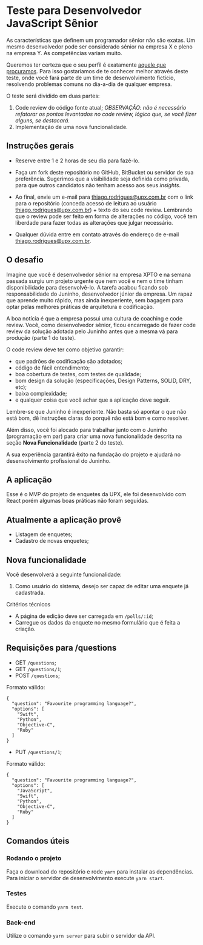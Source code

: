 # Teste para Desenvolvedor JavaScript Sênior

As características que definem um programador sênior não são exatas. Um mesmo desenvolvedor pode ser considerado sênior na empresa X e pleno na empresa Y. As competências variam muito.

Queremos ter certeza que o seu perfil é exatamente [aquele que procuramos](https://gist.github.com/xthiago/bbbd615aee535190ff5adbe5bfedb871). Para isso gostariamos de te conhecer melhor através deste teste, onde você fará parte de um time de desenvolvimento fictício, resolvendo problemas comuns no dia-a-dia de qualquer empresa.

O teste será dividido em duas partes:


1. Code review do código fonte atual; *OBSERVAÇÃO: não é necessário refatorar os pontos levantados no code review, lógico que, se você fizer alguns, se destacará.*
1. Implementação de uma nova funcionalidade.

## Instruções gerais

- Reserve entre 1 e 2 horas de seu dia para fazê-lo.

- Faça um fork deste repositório no GitHub, BitBucket ou servidor de sua preferência. Sugerimos que a visibilidade seja definida como privada, para que outros candidatos não tenham acesso aos seus *insights*.

- Ao final, envie um e-mail para thiago.rodrigues@upx.com.br com o link para o repositório (conceda acesso de leitura ao usuário thiago.rodrigues@upx.com.br) + texto do seu code review. Lembrando que o review pode ser feito em forma de alterações no código, você tem liberdade para fazer todas as alterações que julgar necessário.

- Qualquer dúvida entre em contato através do endereço de e-mail thiago.rodrigues@upx.com.br.


## O desafio

Imagine que você é desenvolvedor sênior na empresa XPTO e na semana passada surgiu um projeto urgente que nem você e nem o time tinham disponibilidade para desenvolvê-lo. A tarefa acabou ficando sob responsabilidade do Juninho, desenvolvedor júnior da empresa. Um rapaz que aprende muito rápido, mas ainda inexperiente, sem bagagem para optar pelas melhores práticas de arquitetura e codificação.

A boa notícia é que a empresa possui uma cultura de coaching e code review. Você, como desenvolvedor sênior, ficou encarregado de fazer code review da solução adotada pelo Juninho antes que a mesma vá para produção (parte 1 do teste).

O code review deve ter como objetivo garantir:

   - que padrões de codificação são adotados;
   - código de fácil entendimento;
   - boa cobertura de testes, com testes de qualidade;
   - bom design da solução (especificações, Design Patterns, SOLID, DRY, etc);
   - baixa complexidade;
   - e qualquer coisa que você achar que a aplicação deve seguir.

Lembre-se que Juninho é inexperiente. Não basta só apontar o que não está bom, dê instruções claras do porquê não está bom e como resolver.

Além disso, você foi alocado para trabalhar junto com o Juninho (programação em par) para criar uma nova funcionalidade descrita na seção **Nova Funcionalidade** (parte 2 do teste).

A sua experiência garantirá êxito na fundação do projeto e ajudará no desenvolvimento profissional do Juninho.

## A aplicação

Esse é o MVP do projeto de enquetes da UPX, ele foi desenvolvido com React porém algumas boas práticas não foram seguidas.

## Atualmente a aplicação provê

- Listagem de enquetes;
- Cadastro de novas enquetes;

## Nova funcionalidade

Você desenvolverá a seguinte funcionalidade:

1. Como usuário do sistema, desejo ser capaz de editar uma enquete já cadastrada.

Critérios técnicos

- A página de edição deve ser carregada em `/polls/:id`;
- Carregue os dados da enquete no mesmo formulário que é feita a criação.

## Requisições para /questions

- GET `/questions`;
- GET `/questions/1`;
- POST `/questions`;

Formato válido:

```
{
  "question": "Favourite programming language?",
  "options": [
    "Swift",
    "Python",
    "Objective-C",
    "Ruby"
  ]
}
```

- PUT `/questions/1`;

Formato válido:

```
{
  "question": "Favourite programming language?",
  "options": [
    "JavaScript",
    "Swift",
    "Python",
    "Objective-C",
    "Ruby"
  ]
}
```

## Comandos úteis

### Rodando o projeto
Faça o download do repositório e rode `yarn` para instalar as dependências.
Para iniciar o servidor de desenvolvimento execute `yarn start`.

### Testes
Execute o comando `yarn test`.

### Back-end
Utilize o comando `yarn server` para subir o servidor da API.
